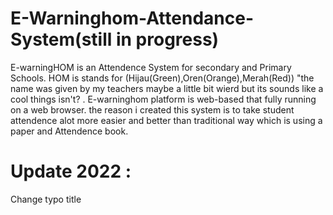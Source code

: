 # E-Warninghom-Attendance-System(still in progress)
E-warningHOM is an Attendence System for secondary and Primary Schools. HOM is stands for (Hijau(Green),Oren(Orange),Merah(Red)) "the name was given by my teachers maybe a little bit wierd but its sounds like a cool things isn't? . E-warninghom platform is web-based that fully running on a web browser. the reason i created this system is to take student attendence alot more easier and better than traditional way which is using a paper and Attendence book. 

# Update 2022 :
Change typo title
